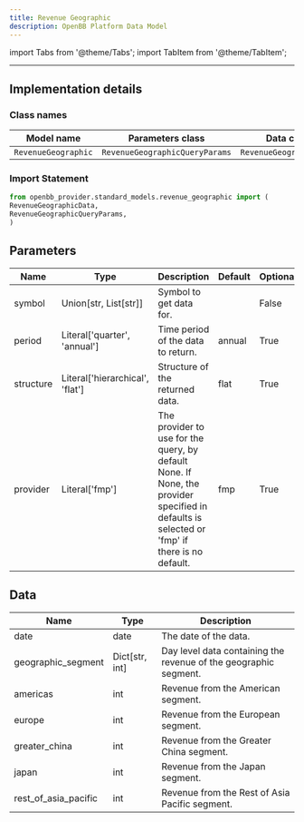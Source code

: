```yaml
---
title: Revenue Geographic
description: OpenBB Platform Data Model
---
```


<!-- markdownlint-disable MD012 MD031 MD033 -->

import Tabs from '@theme/Tabs';
import TabItem from '@theme/TabItem';

---

## Implementation details

### Class names

| Model name | Parameters class | Data class |
| ---------- | ---------------- | ---------- |
| `RevenueGeographic` | `RevenueGeographicQueryParams` | `RevenueGeographicData` |

### Import Statement

```python
from openbb_provider.standard_models.revenue_geographic import (
RevenueGeographicData,
RevenueGeographicQueryParams,
)
```

## Parameters

<Tabs>
<TabItem value="standard" label="Standard">

| Name | Type | Description | Default | Optional |
| ---- | ---- | ----------- | ------- | -------- |
| symbol | Union[str, List[str]] | Symbol to get data for. |  | False |
| period | Literal['quarter', 'annual'] | Time period of the data to return. | annual | True |
| structure | Literal['hierarchical', 'flat'] | Structure of the returned data. | flat | True |
| provider | Literal['fmp'] | The provider to use for the query, by default None. If None, the provider specified in defaults is selected or 'fmp' if there is no default. | fmp | True |
</TabItem>

</Tabs>

## Data

<Tabs>
<TabItem value="standard" label="Standard">

| Name | Type | Description |
| ---- | ---- | ----------- |
| date | date | The date of the data. |
| geographic_segment | Dict[str, int] | Day level data containing the revenue of the geographic segment. |
| americas | int | Revenue from the American segment. |
| europe | int | Revenue from the European segment. |
| greater_china | int | Revenue from the Greater China segment. |
| japan | int | Revenue from the Japan segment. |
| rest_of_asia_pacific | int | Revenue from the Rest of Asia Pacific segment. |
</TabItem>

</Tabs>

